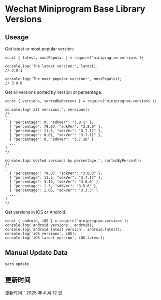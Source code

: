 
# Wechat Miniprogram Base Library Versions

## Useage

Get latest or most popular version:

```;
const { latest, mostPopular } = require('miniprogram-versions');

console.log('The latest version:', latest);
// 3.8.1

console.log('The most popular version:', mostPopular);
// 3.8.0

```

Get all versions sorted by version or persentage.

```
const { versions, sortedByPercent } = require('miniprogram-versions');

console.log('all versions:', versions);
/*
[
  { "percentage": 0, "sdkVer": "3.8.1" },
  { "percentage": 79.07, "sdkVer": "3.8.0" },
  { "percentage": 11.5, "sdkVer": "3.7.12" },
  { "percentage": 0.01, "sdkVer": "3.7.11" },
  { "percentage": 0, "sdkVer": "3.7.10" }
  ...
]
*/

console.log('sorted versions by persentage:', sortedByPercent);
/*
[
  { "percentage": 79.07, "sdkVer": "3.8.0" },
  { "percentage": 11.5, "sdkVer": "3.7.12" },
  { "percentage": 3.19, "sdkVer": "3.6.6" },
  { "percentage": 1.3, "sdkVer": "3.5.8" },
  { "percentage": 1.06, "sdkVer": "3.3.5" }
  ...
]
*/
```

Get versions in iOS or Android.

```
const { android, iOS } = require('miniprogram-versions');
console.log('android versions', android);
console.log('android latest version', android.latest);
console.log('iOS versions', iOS);
console.log('iOS latest version', iOS.latest);
```

## Manual Update Data

```
yarn update
```

## 更新时间

更新时间：2025 年 4 月 12 日
